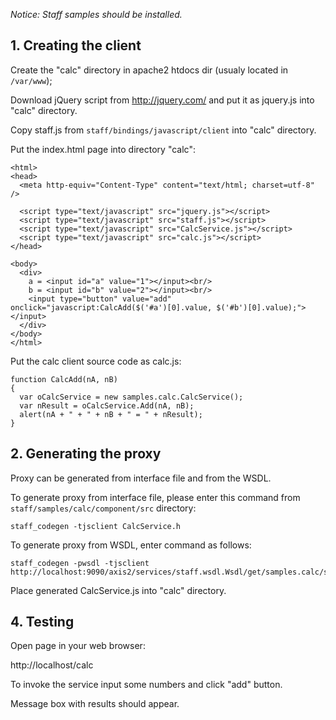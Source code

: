 _Notice: Staff samples should be installed._

## 1. Creating the client ##

Create the "calc" directory in apache2 htdocs dir (usualy located in `/var/www`);

Download jQuery script from http://jquery.com/ and put it as jquery.js into "calc" directory.

Copy staff.js from `staff/bindings/javascript/client` into "calc" directory.

Put the index.html page into directory "calc":
```
<html>
<head>
  <meta http-equiv="Content-Type" content="text/html; charset=utf-8" />

  <script type="text/javascript" src="jquery.js"></script>
  <script type="text/javascript" src="staff.js"></script>
  <script type="text/javascript" src="CalcService.js"></script>
  <script type="text/javascript" src="calc.js"></script>
</head>

<body>
  <div>
    a = <input id="a" value="1"></input><br/>
    b = <input id="b" value="2"></input><br/>
    <input type="button" value="add" onclick="javascript:CalcAdd($('#a')[0].value, $('#b')[0].value);"></input>
  </div>
</body>
</html>
```

Put the calc client source code as calc.js:
```
function CalcAdd(nA, nB)
{
  var oCalcService = new samples.calc.CalcService();
  var nResult = oCalcService.Add(nA, nB);
  alert(nA + " + " + nB + " = " + nResult);
}
```

## 2. Generating the proxy ##

Proxy can be generated from interface file and from the WSDL.

To generate proxy from interface file, please enter this command from `staff/samples/calc/component/src` directory:
```
staff_codegen -tjsclient CalcService.h
```

To generate proxy from WSDL, enter command as follows:
```
staff_codegen -pwsdl -tjsclient http://localhost:9090/axis2/services/staff.wsdl.Wsdl/get/samples.calc/samples.calc.CalcService.wsdl
```

Place generated CalcService.js into "calc" directory.

## 4. Testing ##

Open page in your web browser:

http://localhost/calc

To invoke the service input some numbers and click "add" button.

Message box with results should appear.
